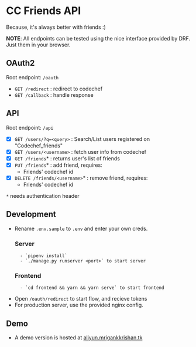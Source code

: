 # CC Friends API
Because, it's always better with friends :)

**NOTE**: All endpoints can be tested using the nice interface provided by DRF. Just them in your browser.

## OAuth2
Root endpoint: `/oauth`
- `GET /redirect` : redirect to codechef
- `GET /callback` : handle response

## API 
Root endpoint: `/api`

- [x] `GET /users/?q=<query>` : Search/List users registered on "Codechef_friends"
- [x] `GET /users/<username>` : fetch user info from codechef
- [x] `GET /friends`* : returns user's list of friends
- [x] `PUT /friends`* : add friend, requires:
	- Friends' codechef id
- [x] `DELETE /friends/<username>`* : remove friend, requires:
	- Friends' codechef id

`*` needs authentication header

## Development
- Rename `.env.sample` to `.env` and enter your own creds.
	### Server
		- `pipenv install` 
		- `./manage.py runserver <port>` to start server
	### Frontend
		- `cd frontend && yarn && yarn serve` to start frontend
- Open `/oauth/redirect` to start flow, and recieve tokens
- For production server, use the provided nginx config.

## Demo
- A demo version is hosted at [aliyun.mrigankkrishan.tk](https://aliyun.mrigankkrishan.tk)
